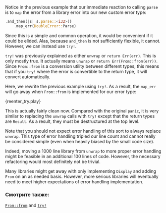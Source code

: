 Notice in the previous example that our immediate reaction to calling
`parse` is to `map` the error from a library error into our new custom
error type:

```rust
.and_then(|s| s.parse::<i32>()
    .map_err(DoubleError::Parse)
```

Since this is a simple and common operation, it would be convenient if it
could be elided. Alas, because `and_then` is not sufficiently flexible, it
cannot. However, we can instead use `try!`.

`try!` was previously explained as either `unwrap` or `return Err(err)`.
This is only mostly true. It actually means `unwrap` or
`return Err(From::from(err))`. Since `From::from` is a conversion utility
between different types, this means that if you `try!` where the error is
convertible to the return type, it will convert automatically.

Here, we rewrite the previous example using `try!`. As a result, the
`map_err` will go away when `From::from` is implemented for our error type:

{reenter_try.play}

This is actually fairly clean now. Compared with the original `panic`, it
is very similar to replacing the `unwrap` calls with `try!` except that the
return types are `Result`. As a result, they must be destructured at the
top level.

Note that you should not expect error handling of this sort to always
replace `unwrap`. This type of error handling tripled our line count and
cannot really be considered simple (even when heavily biased by the small
code size).

Indeed, moving a 1000 line library from `unwrap` to more proper error
handling might be feasible in an additional 100 lines of code. However, the
necessary refactoring would most definitely not be trivial.

Many libraries might get away with only implementing `Display` and
adding `From` on an as needed basis. However, more serious libraries will
eventually need to meet higher expectations of error handling implementation.

### Смотрите также:

[`From::from`][from] and [`try!`][try]

[from]: https://doc.rust-lang.org/std/convert/trait.From.html
[try]: https://doc.rust-lang.org/std/macro.try!.html
